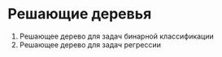# Решающие деревья 
1) Решающее дерево для задач бинарной классификации
2) Решающее дерево для задач регрессии
